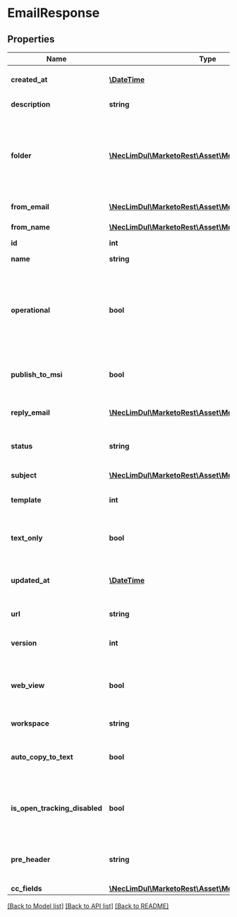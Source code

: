 # EmailResponse

## Properties

Name | Type | Description | Notes
------------ | ------------- | ------------- | -------------
**created_at** | [**\DateTime**](\DateTime.md) | Datetime the asset was created | [optional] 
**description** | **string** | Description of the asset | [optional] 
**folder** | [**\NecLimDul\MarketoRest\Asset\Model\Folder**](Folder.md) | JSON representation of parent folder, with members &#39;id&#39;, and &#39;type&#39; which may be &#39;Folder&#39; or &#39;Program&#39; | 
**from_email** | [**\NecLimDul\MarketoRest\Asset\Model\EmailHeaderField**](EmailHeaderField.md) | From-address of the Email | 
**from_name** | [**\NecLimDul\MarketoRest\Asset\Model\EmailHeaderField**](EmailHeaderField.md) | From-name of the Email | 
**id** | **int** | Id of the asset | [optional] 
**name** | **string** | Name of the asset | [optional] 
**operational** | **bool** | Whether the email is operational.  Operational emails bypass unsubscribe status.  Defaults to false | 
**publish_to_msi** | **bool** | Whether the email is published to Marketo Sales Insight | 
**reply_email** | [**\NecLimDul\MarketoRest\Asset\Model\EmailHeaderField**](EmailHeaderField.md) | Reply-To address of the Email | 
**status** | **string** | Status filter for draft or approved versions | 
**subject** | [**\NecLimDul\MarketoRest\Asset\Model\EmailHeaderField**](EmailHeaderField.md) | Subject Line of the Email | 
**template** | **int** | Id of the parent template | 
**text_only** | **bool** | Setting to include text-only version of email when sent | 
**updated_at** | [**\DateTime**](\DateTime.md) | Datetime the asset was most recently updated | [optional] 
**url** | **string** | Url of the asset in the Marketo UI | [optional] 
**version** | **int** | The type version of the email | [optional] 
**web_view** | **bool** | Whether &#39;View as Webpage&#39; function is enabled for the email | 
**workspace** | **string** | Name of the workspace | [optional] 
**auto_copy_to_text** | **bool** | Setting to automatically copy HTML version to Text version | 
**is_open_tracking_disabled** | **bool** | Whether &#39;Disable Open Tracking&#39; function is enabled for the email | 
**pre_header** | **string** | The email preheader text (max 1024 characters) | 
**cc_fields** | [**\NecLimDul\MarketoRest\Asset\Model\EmailCCFields[]**](EmailCCFields.md) |  | [optional] 

[[Back to Model list]](../README.md#documentation-for-models) [[Back to API list]](../README.md#documentation-for-api-endpoints) [[Back to README]](../README.md)
